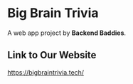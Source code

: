 # Big Brain Trivia

A web app project by **Backend Baddies**.

## Link to Our Website

https://bigbraintrivia.tech/
